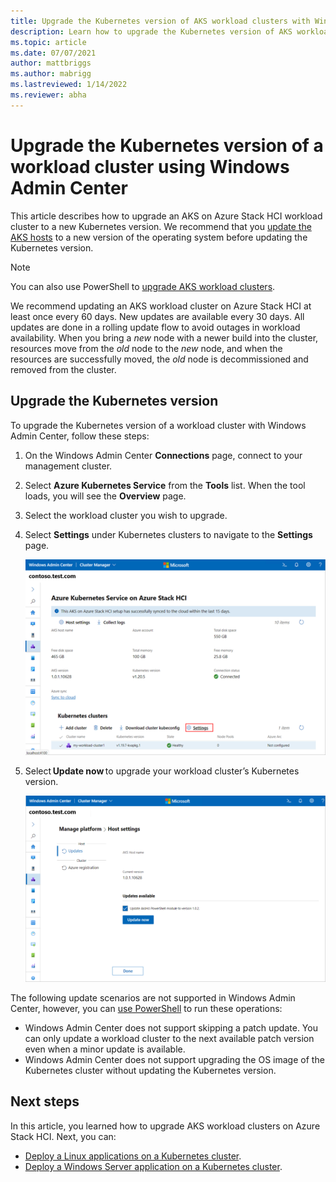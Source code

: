 ```yaml
---
title: Upgrade the Kubernetes version of AKS workload clusters with Windows Admin Center
description: Learn how to upgrade the Kubernetes version of AKS workload clusters on Azure Stack HCI using Windows Admin Center
ms.topic: article
ms.date: 07/07/2021
author: mattbriggs
ms.author: mabrigg 
ms.lastreviewed: 1/14/2022
ms.reviewer: abha
---
```


# Upgrade the Kubernetes version of a workload cluster using Windows Admin Center

This article describes how to upgrade an AKS on Azure Stack HCI workload cluster to a new Kubernetes version. We recommend that you [update the AKS hosts](update-akshci-host-windows-admin-center.md) to a new version of the operating system before updating the Kubernetes version.

> [!NOTE]
> You can also use PowerShell to [upgrade AKS workload clusters](upgrade.md).

We recommend updating an AKS workload cluster on Azure Stack HCI at least once every 60 days. New updates are available every 30 days. All updates are done in a rolling update flow to avoid outages in workload availability. When you bring a _new_ node with a newer build into the cluster, resources move from the _old_ node to the _new_ node, and when the resources are successfully moved, the _old_ node is decommissioned and removed from the cluster.

## Upgrade the Kubernetes version

To upgrade the Kubernetes version of a workload cluster with Windows Admin Center, follow these steps: 

1. On the Windows Admin Center **Connections** page, connect to your management cluster.
2. Select **Azure Kubernetes Service** from the **Tools** list. When the tool loads, you will see the **Overview** page.
3. Select the workload cluster you wish to upgrade.
4. Select **Settings** under Kubernetes clusters to navigate to the **Settings** page. 
   
   [ ![Illustrates the Setting option for Kubernetes clusters.](./media/wac-kubernetes-upgrade/kubernetes-upgrade-settings.png) ](./media/wac-kubernetes-upgrade/kubernetes-upgrade-settings.png#lightbox)
   
5. Select **Update now** to upgrade your workload cluster’s Kubernetes version. 
   
   [ ![Illustrates the Update now button on the Host setting page.](./media/wac-kubernetes-upgrade/kubernetes-cluster-update-now.png) ](./media/wac-kubernetes-upgrade/kubernetes-cluster-update-now.png#lightbox)

The following update scenarios are not supported in Windows Admin Center, however, you can [use PowerShell](upgrade.md) to run these operations: 

- Windows Admin Center does not support skipping a patch update. You can only update a workload cluster to the next available patch version even when a minor update is available.  
- Windows Admin Center does not support upgrading the OS image of the Kubernetes cluster without updating the Kubernetes version.

## Next steps

In this article, you learned how to upgrade AKS workload clusters on Azure Stack HCI. Next, you can:
- [Deploy a Linux applications on a Kubernetes cluster](./deploy-linux-application.md).
- [Deploy a Windows Server application on a Kubernetes cluster](./deploy-windows-application.md).
